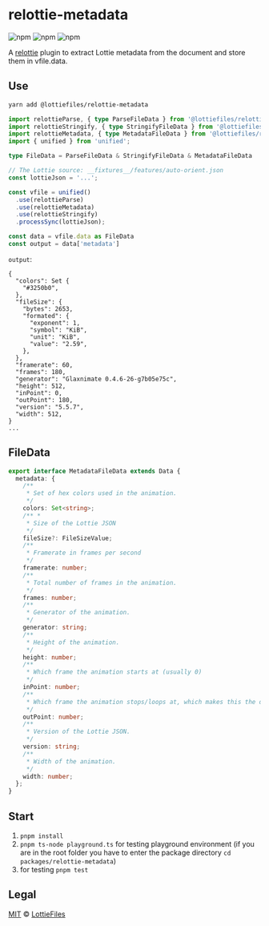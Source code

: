 # relottie-metadata

![npm](https://img.shields.io/npm/v/@lottiefiles/relottie-metadata)
![npm](https://img.shields.io/npm/dt/%40lottiefiles/relottie-metadata)
![npm](https://img.shields.io/npm/l/@lottiefiles/relottie-metadata)

A [relottie] plugin to extract Lottie metadata from the document and store them in vfile.data.

## Use

```sh
yarn add @lottiefiles/relottie-metadata
```

```ts
import relottieParse, { type ParseFileData } from '@lottiefiles/relottie-parse';
import relottieStringify, { type StringifyFileData } from '@lottiefiles/relottie-stringify';
import relottieMetadata, { type MetadataFileData } from '@lottiefiles/relottie-metadata';
import { unified } from 'unified';

type FileData = ParseFileData & StringifyFileData & MetadataFileData

// The Lottie source: __fixtures__/features/auto-orient.json
const lottieJson = '...';

const vfile = unified()
  .use(relottieParse)
  .use(relottieMetadata)
  .use(relottieStringify)
  .processSync(lottieJson);

const data = vfile.data as FileData
const output = data['metadata']
```

`output`:

```snap
{
  "colors": Set {
    "#3250b0",
  },
  "fileSize": {
    "bytes": 2653,
    "formated": {
      "exponent": 1,
      "symbol": "KiB",
      "unit": "KiB",
      "value": "2.59",
    },
  },
  "framerate": 60,
  "frames": 180,
  "generator": "Glaxnimate 0.4.6-26-g7b05e75c",
  "height": 512,
  "inPoint": 0,
  "outPoint": 180,
  "version": "5.5.7",
  "width": 512,
}
...
```

## FileData

```typescript
export interface MetadataFileData extends Data {
  metadata: {
    /**
     * Set of hex colors used in the animation.
     */
    colors: Set<string>;
    /** *
     * Size of the Lottie JSON
     */
    fileSize?: FileSizeValue;
    /**
     * Framerate in frames per second
     */
    framerate: number;
    /**
     * Total number of frames in the animation.
     */
    frames: number;
    /**
     * Generator of the animation.
     */
    generator: string;
    /**
     * Height of the animation.
     */
    height: number;
    /**
     * Which frame the animation starts at (usually 0)
     */
    inPoint: number;
    /**
     * Which frame the animation stops/loops at, which makes this the duration in frames
     */
    outPoint: number;
    /**
     * Version of the Lottie JSON.
     */
    version: string;
    /**
     * Width of the animation.
     */
    width: number;  
  };
}
```

## Start

1. `pnpm install`
2. `pnpm ts-node playground.ts` for testing playground environment (if you are in the root folder you have to enter the package directory `cd packages/relottie-metadata`)
3. for testing `pnpm test`

## Legal

[MIT](LICENSE) © [LottieFiles](https://www.lottiefiles.com)

<!-- Definitions -->

[relottie]: https://github.com/LottieFiles/relottie

[unified]: https://github.com/unifiedjs/unified